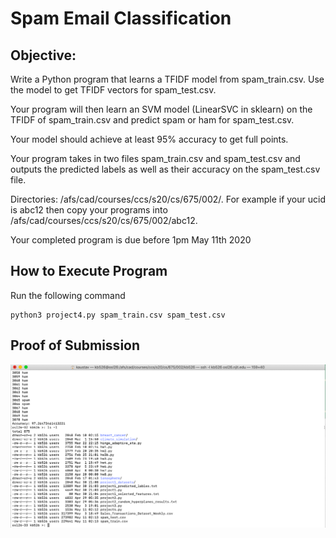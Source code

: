 # Spam Email Classification

## Objective:
Write a Python program that learns a TFIDF model from spam_train.csv. Use 
the model to get TFIDF vectors for spam_test.csv. 

Your program will then learn an SVM model (LinearSVC in sklearn) on the 
TFIDF of spam_train.csv and predict spam or ham for spam_test.csv.

Your model should achieve at least 95% accuracy to get full points.

Your program takes in two files spam_train.csv and spam_test.csv and 
outputs the predicted labels as well as their accuracy on the spam_test.csv 
file.

Directories: /afs/cad/courses/ccs/s20/cs/675/002/<ucid>.
For example if your ucid is abc12 then copy your programs into
/afs/cad/courses/ccs/s20/cs/675/002/abc12.

Your completed program is due before 1pm May 11th 2020

## How to Execute Program

Run the following command
```
python3 project4.py spam_train.csv spam_test.csv
```

## Proof of Submission
![Photo](Proof_of_Submission_Project4.png)